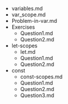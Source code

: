 - variables.md
- var_scope.md
- Problem-in-var.md
- Exercises
    - Question1.md
    - Question2.md
- let-scopes
    - let.md
    - Question1.md
    - Question2.md
- const
    - const-scopes.md
    - Question1.md
    - Question2.md
    - Question3.md